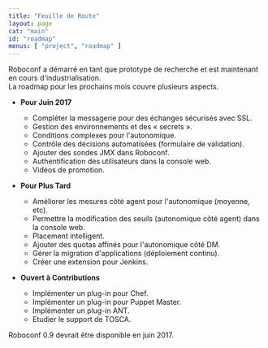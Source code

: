 ```yaml
---
title: "Feuille de Route"
layout: page
cat: "main"
id: "roadmap"
menus: [ "project", "roadmap" ]
---
```


Roboconf a démarré en tant que prototype de recherche et est maintenant en cours d'industrialisation.  
La roadmap pour les prochains mois couvre plusieurs aspects.


* **Pour Juin 2017**

	* Compléter la messagerie pour des échanges sécurisés avec SSL.
	* Gestion des environnements et des « secrets ».   &nbsp; <span class="glyphicon glyphicon-time"></span>
	* Conditions complexes pour l'autonomique.
	* Contrôle des décisions automatisées (formulaire de validation).
	* Ajouter des sondes JMX dans Roboconf.   &nbsp; <span class="glyphicon glyphicon-time"></span>
	* Authentification des utilisateurs dans la console web.   &nbsp; <span class="glyphicon glyphicon-ok"></span>
	* Vidéos de promotion.


* **Pour Plus Tard**

	* Améliorer les mesures côté agent pour l'autonomique (moyenne, etc).
	* Permettre la modification des seuils (autonomique côté agent) dans la console web.
	* Placement intelligent.
	* Ajouter des quotas affinés pour l'autonomique côté DM.
	* Gérer la migration d'applications (déploiement continu).
	* Créer une extension pour Jenkins.


* **Ouvert à Contributions**

	* Implémenter un plug-in pour Chef.
	* Implémenter un plug-in pour Puppet Master.
	* Implémenter un plug-in ANT.
	* Etudier le support de TOSCA.


Roboconf 0.9 devrait être disponible en juin 2017.
